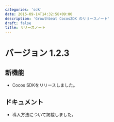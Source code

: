 ```yaml
---
categories: 'sdk'
date: 2015-09-14T14:32:58+09:00
description: 'Growthbeat Cocos2DX のリリースノート'
draft: false
title: リリースノート
---
```


# バージョン 1.2.3

## 新機能

- Cocos SDKをリリースしました。

## ドキュメント

- 導入方法について掲載しました。
